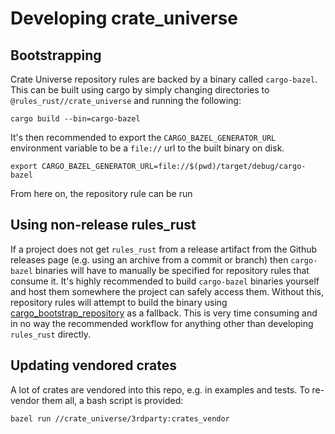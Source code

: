 # Developing crate_universe

## Bootstrapping

Crate Universe repository rules are backed by a binary called `cargo-bazel`.
This can be built using cargo by simply changing directories to
`@rules_rust//crate_universe` and running the following:

```shell
cargo build --bin=cargo-bazel
```

It's then recommended to export the `CARGO_BAZEL_GENERATOR_URL` environment
variable to be a `file://` url to the built binary on disk.

```shell
export CARGO_BAZEL_GENERATOR_URL=file://$(pwd)/target/debug/cargo-bazel
```

From here on, the repository rule can be run

## Using non-release rules_rust

If a project does not get `rules_rust` from a release artifact from the Github
releases page (e.g. using an archive from a commit or branch) then `cargo-bazel`
binaries will have to manually be specified for repository rules that consume it.
It's highly recommended to build `cargo-bazel` binaries yourself and host them
somewhere the project can safely access them. Without this, repository rules will
attempt to build the binary using [cargo_bootstrap_repository][cbr] as a fallback.
This is very time consuming and in no way the recommended workflow for anything
other than developing `rules_rust` directly.

[cbr]: https://bazelbuild.github.io/rules_rust/cargo.html#cargo_bootstrap_repository

## Updating vendored crates

A lot of crates are vendored into this repo, e.g. in examples and tests. To
re-vendor them all, a bash script is provided:

```sh
bazel run //crate_universe/3rdparty:crates_vendor
```
